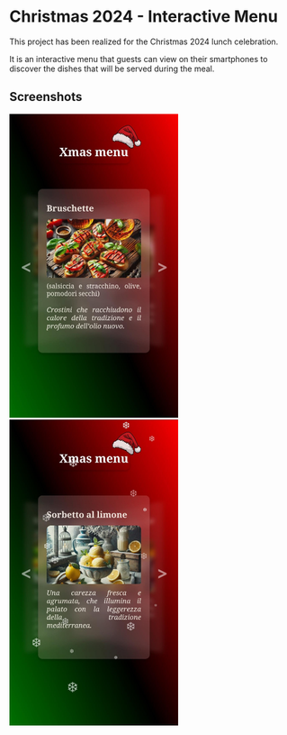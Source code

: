 # Christmas 2024 - Interactive Menu

This project has been realized for the Christmas 2024 lunch celebration.

It is an interactive menu that guests can view on their smartphones to discover the dishes that will be served during the meal.

## Screenshots

<img src="imgs/screen1.jpeg" alt="Screenshot 1" width="300" />
<img src="imgs/screen2.jpeg" alt="Screenshot 2" width="300" />

